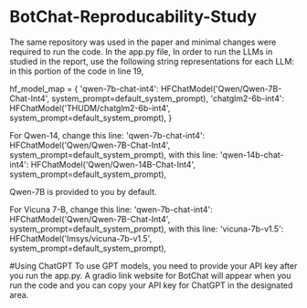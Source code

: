 # BotChat-Reproducability-Study
The same repository was used in the paper and minimal changes were required to run the code.
In the app.py file,
In order to run the LLMs in studied in the report, use the following string representations for each LLM:
in this portion of the code in line 19,

hf_model_map = {
    'qwen-7b-chat-int4': HFChatModel('Qwen/Qwen-7B-Chat-Int4', system_prompt=default_system_prompt),
    'chatglm2-6b-int4': HFChatModel('THUDM/chatglm2-6b-int4', system_prompt=default_system_prompt),
}

For Qwen-14, 
change this line: 'qwen-7b-chat-int4': HFChatModel('Qwen/Qwen-7B-Chat-Int4', system_prompt=default_system_prompt),
with this line:  'qwen-14b-chat-int4': HFChatModel('Qwen/Qwen-14B-Chat-Int4', system_prompt=default_system_prompt),

Qwen-7B is provided to you by default.

For Vicuna 7-B, 
change this line: 'qwen-7b-chat-int4': HFChatModel('Qwen/Qwen-7B-Chat-Int4', system_prompt=default_system_prompt),
with this line: 'vicuna-7b-v1.5': HFChatModel('lmsys/vicuna-7b-v1.5', system_prompt=default_system_prompt),

#Using ChatGPT
To use GPT models, you need to provide your API key after you run the app.py. A gradio link website for BotChat will appear when you run the code and you can copy your API key for ChatGPT in the designated area. 

